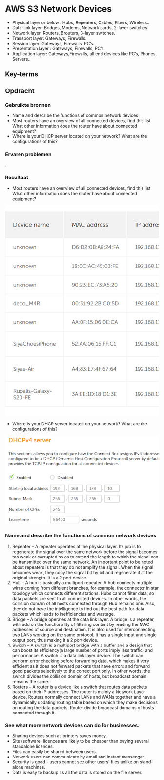 # AWS S3 Network Devices

- Physical layer or below : Hubs, Repeaters, Cables, Fibers, Wireless..
- Data-link layer: Bridges, Modems, Network cards, 2-layer switches.
- Network layer: Routers, Brouters, 3-layer switches.
- Transport layer: Gateways, Firewalls.
- Session layer: Gateways, Firewalls, PC’s.
- Presentation layer : Gateways, Firewalls, PC’s.
- Application layer: Gateways,Firewalls, all end devices like PC’s, Phones, Servers..


## Key-terms

## Opdracht

### Gebruikte bronnen
- Name and describe the functions of common network devices
- Most routers have an overview of all connected devices, find this list. What other information does the router have about connected equipment?
-  Where is your DHCP server located on your network? What are the configurations of this?
### Ervaren problemen
.

### Resultaat

- Most routers have an overview of all connected devices, find this list. What other information does the router have about connected equipment?

![alt_text](https://github.com/techgrounds/cloud-6-repo-rupaliBC/blob/main/00_includes/condevice.png)

- Where is your DHCP server located on your network? What are the configurations of this?

![alt_text](https://github.com/techgrounds/cloud-6-repo-rupaliBC/blob/main/00_includes/DHCP.PNG)


### Name and describe the functions of common network devices

1. Repeater – A repeater operates at the physical layer. Its job is to regenerate the signal over the same network before the signal becomes too weak or corrupted so as to extend the length to which the signal can be transmitted over the same network. An important point to be noted about repeaters is that they do not amplify the signal. When the signal becomes weak, they copy the signal bit by bit and regenerate it at the original strength. It is a 2 port device. 
2. Hub –  A hub is basically a multiport repeater. A hub connects multiple wires coming from different branches, for example, the connector in star topology which connects different stations. Hubs cannot filter data, so data packets are sent to all connected devices.  In other words, the collision domain of all hosts connected through Hub remains one.  Also, they do not have the intelligence to find out the best path for data packets which leads to inefficiencies and wastage. 
3. Bridge – A bridge operates at the data link layer. A bridge is a repeater, with add on the functionality of filtering content by reading the MAC addresses of source and destination. It is also used for interconnecting two LANs working on the same protocol. It has a single input and single output port, thus making it a 2 port device.
4. Switch – A switch is a multiport bridge with a buffer and a design that can boost its efficiency(a large number of ports imply less traffic) and performance. A switch is a data link layer device. The switch can perform error checking before forwarding data, which makes it very efficient as it does not forward packets that have errors and forward good packets selectively to the correct port only.  In other words, the switch divides the collision domain of hosts, but broadcast domain remains the same. 
5. Routers – A router is a device like a switch that routes data packets based on their IP addresses. The router is mainly a Network Layer device. Routers normally connect LANs and WANs together and have a dynamically updating routing table based on which they make decisions on routing the data packets. Router divide broadcast domains of hosts connected through it.

 ### See what more network devices can do for businesses.
- Sharing devices such as printers saves money.
- Site (software) licences are likely to be cheaper than buying several standalone licences.
- Files can easily be shared between users.
- Network users can communicate by email and instant messenger.
- Security is good - users cannot see other users' files unlike on stand-alone machines.
- Data is easy to backup as all the data is stored on the file server.
